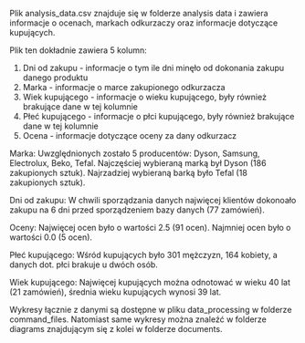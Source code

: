 Plik analysis_data.csv znajduje się w folderze analysis data i zawiera informacje o ocenach, markach odkurzaczy oraz informacje dotyczące kupujących.

Plik ten dokładnie zawiera 5 kolumn:
1. Dni od zakupu - informacje o tym ile dni minęło od dokonania zakupu danego produktu
2. Marka - informacje o marce zakupionego odkurzacza
3. Wiek kupującego - informacje o wieku kupującego, były również brakujące dane w tej kolumnie
4. Płeć kupującego - informacje o płci kupującego, były również brakujące dane w tej kolumnie
5. Ocena - informacje dotyczące oceny za dany odkurzacz

Marka:
Uwzględnionych zostało 5 producentów: Dyson, Samsung, Electrolux, Beko, Tefal. 
Najczęściej wybieraną marką był Dyson (186 zakupionych sztuk).
Najrzadziej wybieraną barką było Tefal (18 zakupionych sztuk).

Dni od zakupu:
W chwili sporządzania danych najwięcej klientów dokonoało zakupu na 6 dni przed sporządzeniem bazy danych (77 zamówień).

Oceny:
Najwięcej ocen było o wartości 2.5 (91 ocen).
Najmniej ocen było o wartości 0.0 (5 ocen).

Płeć kupującego:
Wśród kupujących było 301 mężczyzn, 164 kobiety, a danych dot. płci brakuje u dwóch osób.

Wiek kupującego:
Najwięcej kupujących można odnotować w wieku 40 lat (21 zamówień), średnia wieku kupujących wynosi 39 lat.

Wykresy łącznie z danymi są dostępne w pliku data_processing w folderze command_files.
Natomiast same wykresy można znaleźć w folderze diagrams znajdującym się z kolei w folderze documents.
   